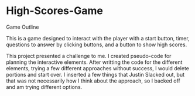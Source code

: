 # High-Scores-Game
Game Outline

This is a game designed to interact with the player with a start button, timer, questions to answer by clicking buttons, and a button to show high scores. 

This project presented a challenge to me. I created pseudo-code for planning the interactive elements. After writting the code for the different elements, trying a few different approaches without success, I would delete portions and start over. I inserted a few things that Justin Slacked out, but that was not necessarily how I think about the approach, so I backed off and am trying different options.